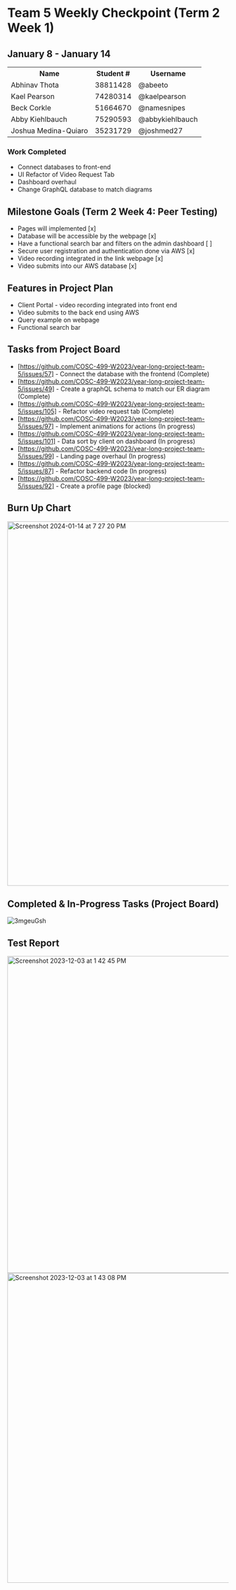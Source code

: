 # Team 5 Weekly Checkpoint (Term 2 Week 1)
## January 8 - January 14
<table>
  <tr><th>Name</th><th>Student #</th><th>Username</th></tr>
  <tr><td>Abhinav Thota</td><td>38811428</td><td>@abeeto</td></tr>
  <tr><td>Kael Pearson</td><td>74280314</td><td>@kaelpearson</td></tr>
  <tr><td>Beck Corkle</td><td>51664670</td><td>@namesnipes</td></tr>
  <tr><td>Abby Kiehlbauch</td><td>75290593</td><td>@abbykiehlbauch</td></tr>
  <tr><td>Joshua Medina-Quiaro</td><td>35231729</td><td>@joshmed27</td></tr>
</table>

### Work Completed
- Connect databases to front-end
- UI Refactor of Video Request Tab
- Dashboard overhaul
- Change GraphQL database to match diagrams

## Milestone Goals (Term 2 Week 4: Peer Testing)
- Pages will implemented [x]
- Database will be accessible by the webpage [x]
- Have a functional search bar and filters on the admin dashboard [ ]
- Secure user registration and authentication done via AWS [x]
- Video recording integrated in the link webpage [x]
- Video submits into our AWS database [x]

## Features in Project Plan
- Client Portal - video recording integrated into front end
- Video submits to the back end using AWS
- Query example on webpage
- Functional search bar

## Tasks from Project Board
- [https://github.com/COSC-499-W2023/year-long-project-team-5/issues/57] - Connect the database with the frontend (Complete)
- [https://github.com/COSC-499-W2023/year-long-project-team-5/issues/49] - Create a graphQL schema to match our ER diagram (Complete)
- [https://github.com/COSC-499-W2023/year-long-project-team-5/issues/105] - Refactor video request tab (Complete)
- [https://github.com/COSC-499-W2023/year-long-project-team-5/issues/97] - Implement animations for actions (In progress)
- [https://github.com/COSC-499-W2023/year-long-project-team-5/issues/101] - Data sort by client on dashboard (In progress)
- [https://github.com/COSC-499-W2023/year-long-project-team-5/issues/99] - Landing page overhaul (In progress)
- [https://github.com/COSC-499-W2023/year-long-project-team-5/issues/87] - Refactor backend code (In progress)
- [https://github.com/COSC-499-W2023/year-long-project-team-5/issues/92] - Create a profile page (blocked)

## Burn Up Chart
<img width="829" alt="Screenshot 2024-01-14 at 7 27 20 PM" src="https://github.com/COSC-499-W2023/year-long-project-team-5/assets/60419500/b8594a5f-7444-46b1-871c-2c87217c2b18">

## Completed & In-Progress Tasks (Project Board)
![3mgeuGsh](https://github.com/COSC-499-W2023/year-long-project-team-5/assets/60419500/7c4973b1-7518-47ba-90ff-c65b49ef7062)

## Test Report
<img width="721" alt="Screenshot 2023-12-03 at 1 42 45 PM" src="https://github.com/COSC-499-W2023/year-long-project-team-5/assets/60419500/224ec0c0-649b-49e2-9de8-4709b6b3c434">
<img width="705" alt="Screenshot 2023-12-03 at 1 43 08 PM" src="https://github.com/COSC-499-W2023/year-long-project-team-5/assets/60419500/54ec68fe-f3f4-411c-b9a0-39416acae353">
